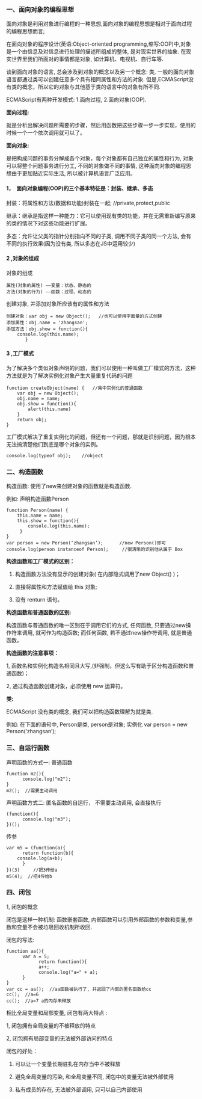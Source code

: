 ### 一、面向对象的编程思想
面向对象是利用对象进行编程的一种思想,面向对象的编程思想是相对于面向过程的编程思想而言;

在面向对象的程序设计(英语:Object-oriented programming,缩写:OOP)中,对象是一个由信息及对信息进行处理的描述所组成的整体, 是对现实世界的抽象. 在现实世界里我们所面对的事情都是对象, 如计算机、电视机、自行车等.

谈到面向对象的语言, 总会涉及到对象的概念以及另一个概念: 类,  一般的面向对象语言都通过类可以创建任意多个具有相同属性和方法的对象.  但是,ECMAScript没有类的概念，所以它的对象与其他基于类的语言中的对象有所不同.

ECMAScript有两种开发模式:  1.面向过程,  2.面向对象(OOP).

**面向过程:**

就是分析出解决问题所需要的步骤，然后用函数把这些步骤一步一步实现，使用的时候一个一个依次调用就可以了。

**面向对象:**

是把构成问题的事务分解成各个对象，每个对象都有自己独立的属性和行为, 对象可以将整个问题事务进行分工, 不同的对象做不同的事情, 这种面向对象的编程思想由于更加贴近实际生活, 所以被计算机语言广泛应用。 


#### 1，　面向对象编程(OOP)的三个基本特征是：封装、继承、多态

封装：将属性和方法(数据和功能)封装在一起;  //private,protect,public

继承：继承是指这样一种能力：它可以使用现有类的功能，并在无需重新编写原来的类的情况下对这些功能进行扩展。

多态：允许让父类的指针分别指向不同的子类, 调用不同子类的同一个方法, 会有不同的执行效果(因为没有类, 所以多态在JS中运用较少)

#### 2 ,对象的组成
对象的组成

    属性(对象的属性) ——变量：状态、静态的
    方法(对象的行为) ——函数：过程、动态的

创建对象, 并添加对象所应该有的属性和方法

    创建对象：var obj = new Object();   //也可以使用字面量的方式创建
    添加属性：obj.name = 'zhangsan';
    添加方法：obj.show = function(){ 
		console.log(this.name); 
	       }
#### 3 ,工厂模式
为了解决多个类似对象声明的问题，我们可以使用一种叫做工厂模式的方法，这种方法就是为了解决实例化对象产生大量重复代码的问题

    function createObject(name) {	//集中实例化的普通函数
        var obj = new Object();
        obj.name = name;
        obj.show = function(){ 
	        alert(this.name)
        }
        return obj;
    }
    
工厂模式解决了重复实例化的问题，但还有一个问题，那就是识别问题，因为根本无法搞清楚他们到底是哪个对象的实例。

    console.log(typeof obj);	//object
### 二、构造函数
构造函数: 使用了new来创建对象的函数就是构造函数.

例如: 声明构造函数Person

    function Person(name) {	
        this.name = name;
        this.show = function(){ 
            console.log(this.name);
         }
    }
    var person = new Person(‘zhangsan’);      //new Person()即可
    console.log(person instanceof Person);     //很清晰的识别他从属于 Box
    
**构造函数和工厂模式的区别：**

1. 构造函数方法没有显示的创建对象( 在内部隐式调用了new Object() )；

2. 直接将属性和方法赋值给 this 对象;  

3. 没有 renturn 语句。

**构造函数和普通函数的区别:**

构造函数与普通函数的唯一区别在于调用它们的方式, 任何函数,  只要通过new操作符来调用,  就可作为构造函数; 而任何函数, 若不通过new操作符调用, 就是普通函数。

**构造函数的注意事项：** 

1, 函数名和实例化构造名相同且大写,(非强制，但这么写有助于区分构造函数和普通函数)；

2, 通过构造函数创建对象，必须使用 new 运算符。

**类:** 

ECMAScript 没有类的概念, 我们可以把构造函数理解为就是类.

例如: 在下面的语句中, Person是类, person是对象; 实例化
var person = new Person(‘zhangsan’);   

### 三、自运行函数
声明函数的方式一: 普通函数 

    function m2(){
          console.log("m2");
    }
    m2();  //需要主动调用
			
声明函数方式二: 匿名函数的自运行， 不需要主动调用, 会直接执行

    (function(){
          console.log("m3");
    })();
传参

    var m5 = (function(a){
          return function(b){              
    	console.log(a+b);
          }
    })(3)     //把3传给a
    m5(4);  //把4传给b
### 四、闭包
1, 闭包的概念

闭包是这样一种机制: 函数嵌套函数, 内部函数可以引用外部函数的参数和变量,参数和变量不会被垃圾回收机制所收回. 

闭包的写法:
```
function aa(){   
      var a = 5;
            return function(){
            a++;
            console.log("a=" + a);
      }
}
var cc = aa();  //aa函数被执行了, 并返回了内部的匿名函数给cc
cc();  //a=6 
cc();  //a=7 a的内存未释放
```
相比全局变量和局部变量, 闭包有两大特点 : 

1, 闭包拥有全局变量的不被释放的特点

2, 闭包拥有局部变量的无法被外部访问的特点

闭包的好处：

1. 可以让一个变量长期驻扎在内存当中不被释放

2. 避免全局变量的污染, 和全局变量不同, 闭包中的变量无法被外部使用

3. 私有成员的存在, 无法被外部调用, 只可以自己内部使用

